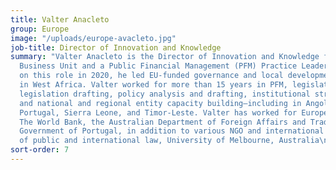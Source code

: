 ```yaml
---
title: Valter Anacleto
group: Europe
image: "/uploads/europe-avacleto.jpg"
job-title: Director of Innovation and Knowledge
summary: "Valter Anacleto is the Director of Innovation and Knowledge for DAI’s EU
  Business Unit and a Public Financial Management (PFM) Practice Leader. Before taking
  on this role in 2020, he led EU-funded governance and local development projects
  in West Africa. Valter worked for more than 15 years in PFM, legislative reforms,
  legislation drafting, policy analysis and drafting, institutional strengthening,
  and national and regional entity capacity building—including in Angola, Jamaica,
  Portugal, Sierra Leone, and Timor-Leste. Valter has worked for EuropeAid, USAID,
  The World Bank, the Australian Department of Foreign Affairs and Trade, and the
  Government of Portugal, in addition to various NGO and international law firms.\n\n•\tMaster
  of public and international law, University of Melbourne, Australia\n"
sort-order: 7
---
```


